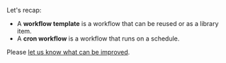 Let's recap:

* A **workflow template** is a workflow that can be reused or as a library item.
* A **cron workflow** is a workflow that runs on a schedule.

Please [let us know what can be improved](https://github.com/alexec/katacoda-scenarios/issues/new).